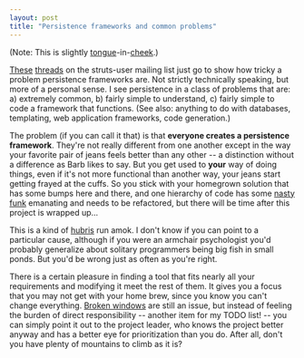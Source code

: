 ```yaml
---
layout: post
title: "Persistence frameworks and common problems"
---
```




(Note: This is slightly <a
href="http://search.cpan.org/author/CWINTERS/SPOPS-0.70/">tongue</a>-in-<a
href="http://search.cpan.org/author/CWINTERS/OpenInteract-1.52/">cheek</a>.)

<p><a
href="http://nagoya.apache.org/eyebrowse/ReadMsg?listName=struts-user@jakarta.apache.org;msgNo=49498">These</a>
<a
href="http://nagoya.apache.org/eyebrowse/ReadMsg?listName=struts-user@jakarta.apache.org;msgNo=49586">threads</a>
on the struts-user mailing list just go to show how tricky a problem
persistence frameworks are. Not strictly technically speaking, but
more of a personal sense. I see persistence in a class of problems
that are: a) extremely common, b) fairly simple to understand, c)
fairly simple to code a framework that functions. (See also: anything
to do with databases, templating, web application frameworks, code
generation.)</p>

<p>The problem (if you can call it that) is that <b>everyone creates a
persistence framework</b>. They're not really different from one
another except in the way your favorite pair of jeans feels better
than any other -- a distinction without a difference as Barb likes to
say. But you get used to <b>your</b> way of doing things, even if it's
not more functional than another way, your jeans start getting frayed
at the cuffs. So you stick with your homegrown solution that has some
bumps here and there, and one hierarchy of code has some <a
href="http://c2.com/cgi/wiki?CodeSmell">nasty funk</a> emanating and
needs to be refactored, but there will be time after this project is
wrapped up...</p>

<p>This is a kind of <a
href="http://c2.com/cgi/wiki?LazinessImpatienceHubris">hubris</a> run
amok. I don't know if you can point to a particular cause, although if
you were an armchair psychologist you'd probably generalize about
solitary programmers being big fish in small ponds. But you'd be
wrong just as often as you're right.</p>

<p>There is a certain pleasure in finding a tool that fits nearly all
your requirements and modifying it meet the rest of them. It gives you
a focus that you may not get with your home brew, since you know you
can't change everything. <a
href="http://c2.com/cgi/wiki?FixBrokenWindows">Broken windows</a> are
still an issue, but instead of feeling the burden of direct
responsibility -- another item for my TODO list! -- you can simply
point it out to the project leader, who knows the project better
anyway and has a better eye for prioritization than you do. After all,
don't you have plenty of mountains to climb as it is?</p>



